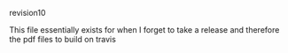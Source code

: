 revision10

This file essentially exists for when I forget to take a release and therefore the pdf files to build on travis